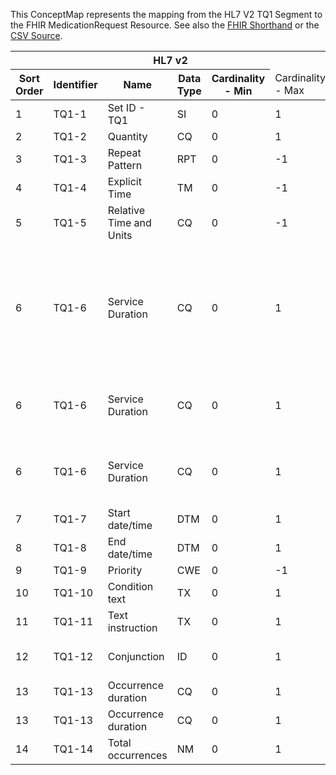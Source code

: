 
This ConceptMap represents the mapping from the HL7 V2 TQ1 Segment to the FHIR MedicationRequest Resource. See also the <a href='https://github.com/HL7/v2-to-fhir/blob/master/tank/Segment TQ1 to MedicationRequest.fsh'>FHIR Shorthand</a> or the <a href='https://github.com/HL7/v2-to-fhir/blob/master/mappings/segments/HL7 Segment - FHIR R4_ TQ1[MedicationRequest] - Sheet1.csv'>CSV Source</a>.
<table class='grid'><thead>
<tr><th colspan='6'>HL7 v2</th><th colspan='3'>Condition (IF True, args)</th><th colspan='8'>HL7 FHIR</th><th rowspan='2'>Comments</th></tr>
<tr><th title='Rows are listed in sequence of how they appear in the v2 standard. The first column, Sort Order, provides a sort order that can re-create the original v2 standard sequence in case one opts to re-sort/filter the rows.'>Sort Order</th><th title='Contains the formal Segment Name and Field Sequence according to the base standard using &quot;-&quot; as the delimiter.'>Identifier</th><th title='The formal name of the field in the most current published version.'>Name</th><th title='The data type of the field in the most current published version if not deprecated, otherwise the data type at the time it was deprecated and removed.'>Data Type</th><th title='The V2 min cardinality expressed numerically.'>Cardinality - Min</th><td style='border-right: 2px' title='The V2 max cardinality expressed numerically.'>Cardinality - Max</td><th title='Condition in an easy to read syntax (Computable ANTLR)'>Computable ANTLR</th><th title='Condition in FHIRPath Notation'>Computable FHIRPath</th><td style='border-right: 2px' title='Condition expressed in narrative form'>Narrative</td><th title='An existing FHIR attribute in the target FHIR version.'>FHIR Attribute</th><th title='A proposed extension. It will be expressed with #ext-...# around the proposed name. '>Extension</th><th title='The FHIR attribute&apos;s data type in the target FHIR version.'>Data Type</th><th title='The FHIR min cardinality expressed numerically.'>Cardinality - Min</th><td style='border-right: 2px' title='The FHIR max cardinality expressed numerically.'>Cardinality - Max</td><th title='The URL to the Data Type Map that is to be used for the attribute in this segment.'>Data Type Mapping</th><th title='The fixed or computed value to assign'>Vocabulary Mapping<br/>(IS, ID, CE, CEN, CWE)</th><th title='The URL to the Vocabulary Map that is to be used for the coded element for this attribute.'>Assignment</th></tr></thead>
<tbody>
<tr><td>1</td><td>TQ1-1</td><td>Set ID - TQ1</td><td>SI</td><td>0</td><td style='border-right: 2px'>1</td><td></td><td></td><td style='border-right: 2px'></td><td></td><td></td><td></td><td></td><td></td><td></td><td></td><td></td><td></td></tr>
<tr><td>2</td><td>TQ1-2</td><td>Quantity</td><td>CQ</td><td>0</td><td style='border-right: 2px'>1</td><td></td><td></td><td style='border-right: 2px'></td><td><a href='https://hl7.org/fhir/R4/MedicationRequest.MedicationRequest-definitions.html#MedicationRequest.dosageInstruction.doseAndRate.doseQuantity'>MedicationRequest.dosageInstruction.doseAndRate.doseQuantity</a></td><td></td><td><a href='https://hl7.org/fhir/R4/MedicationRequest.MedicationRequest-definitions.html#MedicationRequest.simpleQuantity'>MedicationRequest.simpleQuantity</a></td><td>0</td><td>1</td><td><a href='ConceptMap-datatype-cq-to-quantity.html'>CQ[Quantity]</a></td><td></td><td></td><td></td></tr>
<tr><td>3</td><td>TQ1-3</td><td>Repeat Pattern</td><td>RPT</td><td>0</td><td style='border-right: 2px'>-1</td><td></td><td></td><td style='border-right: 2px'></td><td><a href='https://hl7.org/fhir/R4/MedicationRequest.MedicationRequest-definitions.html#MedicationRequest.dosageInstruction.timing'>MedicationRequest.dosageInstruction.timing</a></td><td></td><td><a href='https://hl7.org/fhir/R4/MedicationRequest.MedicationRequest-definitions.html#MedicationRequest.CodeableConcept'>MedicationRequest.CodeableConcept</a></td><td>0</td><td>1</td><td><a href='ConceptMap-datatype-rpt-to-timing.html'>RPT[Timing]</a></td><td></td><td></td><td></td></tr>
<tr><td>4</td><td>TQ1-4</td><td>Explicit Time</td><td>TM</td><td>0</td><td style='border-right: 2px'>-1</td><td></td><td></td><td style='border-right: 2px'></td><td><a href='https://hl7.org/fhir/R4/MedicationRequest.MedicationRequest-definitions.html#MedicationRequest.dosageInstruction.timing.event'>MedicationRequest.dosageInstruction.timing.event</a></td><td></td><td><a href='https://hl7.org/fhir/R4/MedicationRequest.MedicationRequest-definitions.html#MedicationRequest.dateTime'>MedicationRequest.dateTime</a></td><td>0</td><td>1</td><td></td><td></td><td></td><td></td></tr>
<tr><td>5</td><td>TQ1-5</td><td>Relative Time and Units</td><td>CQ</td><td>0</td><td style='border-right: 2px'>-1</td><td>IF TQ1-3.9 IS EMPTY</td><td></td><td style='border-right: 2px'></td><td><a href='https://hl7.org/fhir/R4/MedicationRequest.MedicationRequest-definitions.html#MedicationRequest.dosageInstruction.timing.repeat.offset'>MedicationRequest.dosageInstruction.timing.repeat.offset</a></td><td></td><td><a href='https://hl7.org/fhir/R4/MedicationRequest.MedicationRequest-definitions.html#MedicationRequest.unsignedInt'>MedicationRequest.unsignedInt</a></td><td>0</td><td>1</td><td><a href='ConceptMap-datatype-cq-to-unsignedint.html'>CQ[UnsignedInt]</a></td><td></td><td></td><td></td></tr>
<tr><td>6</td><td>TQ1-6</td><td>Service Duration</td><td>CQ</td><td>0</td><td style='border-right: 2px'>1</td><td>IF TQ1-7 AND TQ1-8 NOT VALUED</td><td></td><td style='border-right: 2px'></td><td><a href='https://hl7.org/fhir/R4/MedicationRequest.MedicationRequest-definitions.html#MedicationRequest.occurrenceTiming.boundsDuration'>MedicationRequest.occurrenceTiming.boundsDuration</a></td><td></td><td><a href='https://hl7.org/fhir/R4/MedicationRequest.MedicationRequest-definitions.html#MedicationRequest.SimplyQuantity'>MedicationRequest.SimplyQuantity</a></td><td>0</td><td>1</td><td><a href='ConceptMap-datatype-cq-to-quantity.html'>CQ[Quantity]</a></td><td></td><td></td><td>The Duration data type is required to be an expression of time using UCUM units</td></tr>
<tr><td>6</td><td>TQ1-6</td><td>Service Duration</td><td>CQ</td><td>0</td><td style='border-right: 2px'>1</td><td>IF TQ1-7 VALUED AND TQ1-8 NOT VALUED</td><td></td><td style='border-right: 2px'></td><td><a href='https://hl7.org/fhir/R4/MedicationRequest.MedicationRequest-definitions.html#MedicationRequest.occurrenceTiming.boundsPeriod.end'>MedicationRequest.occurrenceTiming.boundsPeriod.end</a></td><td></td><td><a href='https://hl7.org/fhir/R4/MedicationRequest.MedicationRequest-definitions.html#MedicationRequest.dateTime'>MedicationRequest.dateTime</a></td><td>0</td><td>1</td><td></td><td></td><td>occurrenceTiming.boundPeriod.start + TQ1-6</td><td></td></tr>
<tr><td>6</td><td>TQ1-6</td><td>Service Duration</td><td>CQ</td><td>0</td><td style='border-right: 2px'>1</td><td>IF TQ1-7 NOT VALUED AND TQ1-8 VALUED</td><td></td><td style='border-right: 2px'></td><td><a href='https://hl7.org/fhir/R4/MedicationRequest.MedicationRequest-definitions.html#MedicationRequest.occurneceTiming.boundsPeriod.start'>MedicationRequest.occurneceTiming.boundsPeriod.start</a></td><td></td><td><a href='https://hl7.org/fhir/R4/MedicationRequest.MedicationRequest-definitions.html#MedicationRequest.dateTime'>MedicationRequest.dateTime</a></td><td>0</td><td>1</td><td></td><td></td><td>occurrenceTiming.boundPeriod.end - TQ1-6</td><td></td></tr>
<tr><td>7</td><td>TQ1-7</td><td>Start date/time</td><td>DTM</td><td>0</td><td style='border-right: 2px'>1</td><td></td><td></td><td style='border-right: 2px'></td><td><a href='https://hl7.org/fhir/R4/MedicationRequest.MedicationRequest-definitions.html#MedicationRequest.dosageInstruction.timing.repeat.boundsPeriod.start'>MedicationRequest.dosageInstruction.timing.repeat.boundsPeriod.start</a></td><td></td><td><a href='https://hl7.org/fhir/R4/MedicationRequest.MedicationRequest-definitions.html#MedicationRequest.dateTime'>MedicationRequest.dateTime</a></td><td>0</td><td>1</td><td></td><td></td><td></td><td></td></tr>
<tr><td>8</td><td>TQ1-8</td><td>End date/time</td><td>DTM</td><td>0</td><td style='border-right: 2px'>1</td><td></td><td></td><td style='border-right: 2px'></td><td><a href='https://hl7.org/fhir/R4/MedicationRequest.MedicationRequest-definitions.html#MedicationRequest.dosageInstruction.timing.repeat.boundsPeriod.end'>MedicationRequest.dosageInstruction.timing.repeat.boundsPeriod.end</a></td><td></td><td><a href='https://hl7.org/fhir/R4/MedicationRequest.MedicationRequest-definitions.html#MedicationRequest.dateTime'>MedicationRequest.dateTime</a></td><td>0</td><td>1</td><td></td><td></td><td></td><td></td></tr>
<tr><td>9</td><td>TQ1-9</td><td>Priority</td><td>CWE</td><td>0</td><td style='border-right: 2px'>-1</td><td></td><td></td><td style='border-right: 2px'></td><td><a href='https://hl7.org/fhir/R4/MedicationRequest.MedicationRequest-definitions.html#MedicationRequest.priority'>MedicationRequest.priority</a></td><td></td><td><a href='https://hl7.org/fhir/R4/MedicationRequest.MedicationRequest-definitions.html#MedicationRequest.code'>MedicationRequest.code</a></td><td>0</td><td>1</td><td></td><td><a href='ConceptMap-table-hl70485-to-request-priority.html'>ExtendedPriorityCodes</a></td><td></td><td></td></tr>
<tr><td>10</td><td>TQ1-10</td><td>Condition text</td><td>TX</td><td>0</td><td style='border-right: 2px'>1</td><td></td><td></td><td style='border-right: 2px'></td><td><a href='https://hl7.org/fhir/R4/MedicationRequest.MedicationRequest-definitions.html#MedicationRequest.dosageInstruction.additionalInstruction.text'>MedicationRequest.dosageInstruction.additionalInstruction.text</a></td><td></td><td><a href='https://hl7.org/fhir/R4/MedicationRequest.MedicationRequest-definitions.html#MedicationRequest.string'>MedicationRequest.string</a></td><td>0</td><td>-1</td><td></td><td></td><td></td><td></td></tr>
<tr><td>11</td><td>TQ1-11</td><td>Text instruction</td><td>TX</td><td>0</td><td style='border-right: 2px'>1</td><td></td><td></td><td style='border-right: 2px'></td><td><a href='https://hl7.org/fhir/R4/MedicationRequest.MedicationRequest-definitions.html#MedicationRequest.text'>MedicationRequest.text</a></td><td></td><td><a href='https://hl7.org/fhir/R4/MedicationRequest.MedicationRequest-definitions.html#MedicationRequest.string'>MedicationRequest.string</a></td><td>0</td><td>1</td><td></td><td></td><td></td><td></td></tr>
<tr><td>12</td><td>TQ1-12</td><td>Conjunction</td><td>ID</td><td>0</td><td style='border-right: 2px'>1</td><td></td><td></td><td style='border-right: 2px'></td><td></td><td>extension??-conjunction</td><td></td><td></td><td></td><td></td><td></td><td></td><td></td></tr>
<tr><td>13</td><td>TQ1-13</td><td>Occurrence duration</td><td>CQ</td><td>0</td><td style='border-right: 2px'>1</td><td></td><td></td><td style='border-right: 2px'></td><td><a href='https://hl7.org/fhir/R4/MedicationRequest.MedicationRequest-definitions.html#MedicationRequest.dosageInstruction.timing.repeat.duration'>MedicationRequest.dosageInstruction.timing.repeat.duration</a></td><td></td><td><a href='https://hl7.org/fhir/R4/MedicationRequest.MedicationRequest-definitions.html#MedicationRequest.decimal'>MedicationRequest.decimal</a></td><td>0</td><td>1</td><td><a href='ConceptMap-datatype-cq-to-decimal.html'>CQ[Decimal]</a></td><td></td><td></td><td></td></tr>
<tr><td>13</td><td>TQ1-13</td><td>Occurrence duration</td><td>CQ</td><td>0</td><td style='border-right: 2px'>1</td><td></td><td></td><td style='border-right: 2px'></td><td><a href='https://hl7.org/fhir/R4/MedicationRequest.MedicationRequest-definitions.html#MedicationRequest.dosageInstruction.timing.repeat.durationUnit'>MedicationRequest.dosageInstruction.timing.repeat.durationUnit</a></td><td></td><td><a href='https://hl7.org/fhir/R4/MedicationRequest.MedicationRequest-definitions.html#MedicationRequest.code'>MedicationRequest.code</a></td><td>0</td><td>1</td><td><a href='ConceptMap-datatype-cq-to-code.html'>CQ[Code]</a></td><td></td><td></td><td></td></tr>
<tr><td>14</td><td>TQ1-14</td><td>Total occurrences</td><td>NM</td><td>0</td><td style='border-right: 2px'>1</td><td></td><td></td><td style='border-right: 2px'></td><td><a href='https://hl7.org/fhir/R4/MedicationRequest.MedicationRequest-definitions.html#MedicationRequest.dosageInstruction.timing.repeat.countMax'>MedicationRequest.dosageInstruction.timing.repeat.countMax</a></td><td></td><td><a href='https://hl7.org/fhir/R4/MedicationRequest.MedicationRequest-definitions.html#MedicationRequest.positiveInt'>MedicationRequest.positiveInt</a></td><td>0</td><td>1</td><td><a href='ConceptMap-datatype-nm-to-positiveint.html'>NM[PositiveInt]</a></td><td></td><td></td><td></td></tr>
</tbody>
</table>
